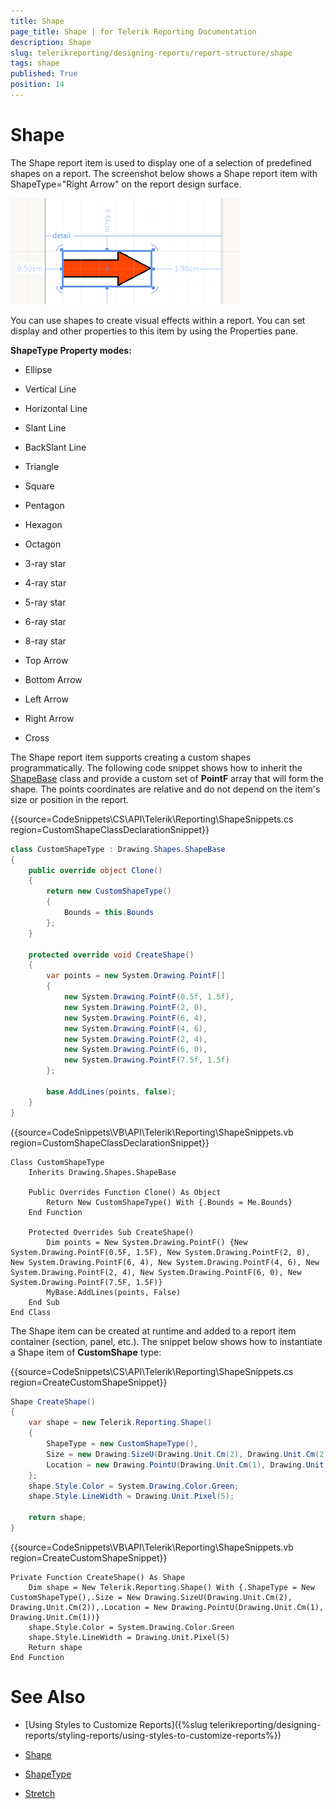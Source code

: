 ```yaml
---
title: Shape
page_title: Shape | for Telerik Reporting Documentation
description: Shape
slug: telerikreporting/designing-reports/report-structure/shape
tags: shape
published: True
position: 14
---
```


# Shape



The Shape report item is used to display one of a selection of predefined shapes on a report. The screenshot below         shows a Shape report item with ShapeType="Right Arrow" on the report design surface.         

  ![](images/Shape.png)

You can use shapes to create visual effects within a report. You can set display and other properties to this item by         using the Properties pane.       

__ShapeType Property modes:__ 

* Ellipse           

* Vertical Line           

* Horizontal Line           

* Slant Line           

* BackSlant Line           

* Triangle           

* Square           

* Pentagon           

* Hexagon           

* Octagon           

* 3-ray star           

* 4-ray star           

* 5-ray star           

* 6-ray star           

* 8-ray star           

* Top Arrow           

* Bottom Arrow           

* Left Arrow           

* Right Arrow           

* Cross           

The Shape report item supports creating a custom shapes programmatically. The following code snippet shows how to inherit the          [ShapeBase](/reporting/api/Telerik.Reporting.Drawing.Shapes.ShapeBase)  class and provide a custom set of __PointF__ array         that will form the shape. The points coordinates are relative and do not depend on the item's size or position in the report.       

{{source=CodeSnippets\CS\API\Telerik\Reporting\ShapeSnippets.cs region=CustomShapeClassDeclarationSnippet}}
````c#
class CustomShapeType : Drawing.Shapes.ShapeBase
{
    public override object Clone()
    {
        return new CustomShapeType()
        {
            Bounds = this.Bounds
        };
    }

    protected override void CreateShape()
    {
        var points = new System.Drawing.PointF[]
        {
            new System.Drawing.PointF(0.5f, 1.5f),
            new System.Drawing.PointF(2, 0),
            new System.Drawing.PointF(6, 4),
            new System.Drawing.PointF(4, 6),
            new System.Drawing.PointF(2, 4),
            new System.Drawing.PointF(6, 0),
            new System.Drawing.PointF(7.5f, 1.5f)
        };

        base.AddLines(points, false);
    }
}
````
{{source=CodeSnippets\VB\API\Telerik\Reporting\ShapeSnippets.vb region=CustomShapeClassDeclarationSnippet}}
````vb.net
Class CustomShapeType
    Inherits Drawing.Shapes.ShapeBase

    Public Overrides Function Clone() As Object
        Return New CustomShapeType() With {.Bounds = Me.Bounds}
    End Function

    Protected Overrides Sub CreateShape()
        Dim points = New System.Drawing.PointF() {New System.Drawing.PointF(0.5F, 1.5F), New System.Drawing.PointF(2, 0), New System.Drawing.PointF(6, 4), New System.Drawing.PointF(4, 6), New System.Drawing.PointF(2, 4), New System.Drawing.PointF(6, 0), New System.Drawing.PointF(7.5F, 1.5F)}
        MyBase.AddLines(points, False)
    End Sub
End Class
````

The Shape item can be created at runtime and added to a report item container (section, panel, etc.).          The snippet below shows how to instantiate a Shape item of __CustomShape__ type:       

{{source=CodeSnippets\CS\API\Telerik\Reporting\ShapeSnippets.cs region=CreateCustomShapeSnippet}}
````c#
Shape CreateShape()
{
    var shape = new Telerik.Reporting.Shape()
    {
        ShapeType = new CustomShapeType(),
        Size = new Drawing.SizeU(Drawing.Unit.Cm(2), Drawing.Unit.Cm(2)),
        Location = new Drawing.PointU(Drawing.Unit.Cm(1), Drawing.Unit.Cm(1)),
    };
    shape.Style.Color = System.Drawing.Color.Green;
    shape.Style.LineWidth = Drawing.Unit.Pixel(5);

    return shape;
}
````
{{source=CodeSnippets\VB\API\Telerik\Reporting\ShapeSnippets.vb region=CreateCustomShapeSnippet}}
````vb.net
Private Function CreateShape() As Shape
    Dim shape = New Telerik.Reporting.Shape() With {.ShapeType = New CustomShapeType(),.Size = New Drawing.SizeU(Drawing.Unit.Cm(2), Drawing.Unit.Cm(2)),.Location = New Drawing.PointU(Drawing.Unit.Cm(1), Drawing.Unit.Cm(1))}
    shape.Style.Color = System.Drawing.Color.Green
    shape.Style.LineWidth = Drawing.Unit.Pixel(5)
    Return shape
End Function
````


# See Also


 

* [Using Styles to Customize Reports]({%slug telerikreporting/designing-reports/styling-reports/using-styles-to-customize-reports%}) 

* [Shape](/reporting/api/Telerik.Reporting.Shape)  

* [ShapeType](/reporting/api/Telerik.Reporting.Shape#Telerik_Reporting_Shape_ShapeType)  

* [Stretch](/reporting/api/Telerik.Reporting.Shape#Telerik_Reporting_Shape_Stretch)

